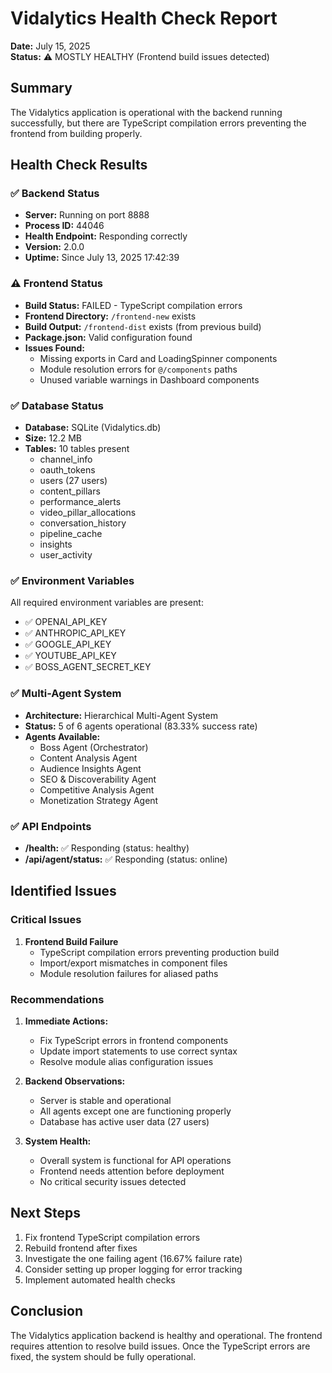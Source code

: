 # Vidalytics Health Check Report

**Date:** July 15, 2025  
**Status:** ⚠️ MOSTLY HEALTHY (Frontend build issues detected)

## Summary

The Vidalytics application is operational with the backend running successfully, but there are TypeScript compilation errors preventing the frontend from building properly.

## Health Check Results

### ✅ Backend Status
- **Server:** Running on port 8888
- **Process ID:** 44046
- **Health Endpoint:** Responding correctly
- **Version:** 2.0.0
- **Uptime:** Since July 13, 2025 17:42:39

### ⚠️ Frontend Status
- **Build Status:** FAILED - TypeScript compilation errors
- **Frontend Directory:** `/frontend-new` exists
- **Build Output:** `/frontend-dist` exists (from previous build)
- **Package.json:** Valid configuration found
- **Issues Found:**
  - Missing exports in Card and LoadingSpinner components
  - Module resolution errors for `@/components` paths
  - Unused variable warnings in Dashboard components

### ✅ Database Status
- **Database:** SQLite (Vidalytics.db)
- **Size:** 12.2 MB
- **Tables:** 10 tables present
  - channel_info
  - oauth_tokens
  - users (27 users)
  - content_pillars
  - performance_alerts
  - video_pillar_allocations
  - conversation_history
  - pipeline_cache
  - insights
  - user_activity

### ✅ Environment Variables
All required environment variables are present:
- ✅ OPENAI_API_KEY
- ✅ ANTHROPIC_API_KEY
- ✅ GOOGLE_API_KEY
- ✅ YOUTUBE_API_KEY
- ✅ BOSS_AGENT_SECRET_KEY

### ✅ Multi-Agent System
- **Architecture:** Hierarchical Multi-Agent System
- **Status:** 5 of 6 agents operational (83.33% success rate)
- **Agents Available:**
  - Boss Agent (Orchestrator)
  - Content Analysis Agent
  - Audience Insights Agent
  - SEO & Discoverability Agent
  - Competitive Analysis Agent
  - Monetization Strategy Agent

### ✅ API Endpoints
- **/health:** ✅ Responding (status: healthy)
- **/api/agent/status:** ✅ Responding (status: online)

## Identified Issues

### Critical Issues
1. **Frontend Build Failure**
   - TypeScript compilation errors preventing production build
   - Import/export mismatches in component files
   - Module resolution failures for aliased paths

### Recommendations

1. **Immediate Actions:**
   - Fix TypeScript errors in frontend components
   - Update import statements to use correct syntax
   - Resolve module alias configuration issues

2. **Backend Observations:**
   - Server is stable and operational
   - All agents except one are functioning properly
   - Database has active user data (27 users)

3. **System Health:**
   - Overall system is functional for API operations
   - Frontend needs attention before deployment
   - No critical security issues detected

## Next Steps

1. Fix frontend TypeScript compilation errors
2. Rebuild frontend after fixes
3. Investigate the one failing agent (16.67% failure rate)
4. Consider setting up proper logging for error tracking
5. Implement automated health checks

## Conclusion

The Vidalytics application backend is healthy and operational. The frontend requires attention to resolve build issues. Once the TypeScript errors are fixed, the system should be fully operational.